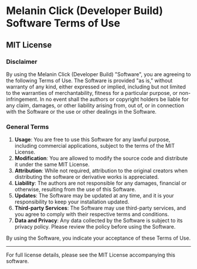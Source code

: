 # Melanin Click (Developer Build) Software Terms of Use

## MIT License

### Disclaimer

By using the Melanin Click (Developer Build) "Software", you are agreeing to the following Terms of Use. The Software is provided "as is," without warranty of any kind, either expressed or implied, including but not limited to the warranties of merchantability, fitness for a particular purpose, or non-infringement. In no event shall the authors or copyright holders be liable for any claim, damages, or other liability arising from, out of, or in connection with the Software or the use or other dealings in the Software.

### General Terms

1. **Usage**: You are free to use this Software for any lawful purpose, including commercial applications, subject to the terms of the MIT License.
2. **Modification**: You are allowed to modify the source code and distribute it under the same MIT License.
3. **Attribution**: While not required, attribution to the original creators when distributing the software or derivative works is appreciated.
4. **Liability**: The authors are not responsible for any damages, financial or otherwise, resulting from the use of this Software.
5. **Updates**: The Software may be updated at any time, and it is your responsibility to keep your installation updated.
6. **Third-party Services**: The Software may use third-party services, and you agree to comply with their respective terms and conditions.
7. **Data and Privacy**: Any data collected by the Software is subject to its privacy policy. Please review the policy before using the Software.

By using the Software, you indicate your acceptance of these Terms of Use.

---

For full license details, please see the MIT License accompanying this software.
